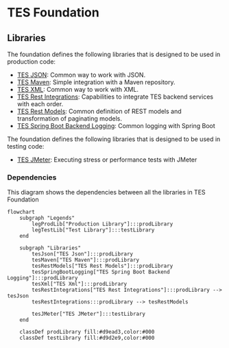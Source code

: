 # TES Foundation

## Libraries

The foundation defines the following libraries that is designed to be used in production code:

- [TES JSON](../tes-json/README.md): Common way to work with JSON.
- [TES Maven](../tes-maven/README.md): Simple integration with a Maven repository.
- [TES XML](../tes-xml/README.md): Common way to work with XML.
- [TES Rest Integrations](../tes-rest-integrations/README.md): Capabilities to integrate TES backend 
  services with each order.
- [TES Rest Models](../tes-rest-models/README.md): Common definition of REST models and transformation of paginating 
  models.
- [TES Spring Boot Backend Logging](../tes-spring-boot-backend-logging/README.md): Common logging with Spring Boot

The foundation defines the following libraries that is designed to be used in testing code:

- [TES JMeter](../tes-jmeter/README.md): Executing stress or performance tests with JMeter

### Dependencies

This diagram shows the dependencies between all the libraries in TES Foundation

```mermaid
flowchart
    subgraph "Legends"
        legProdLib["Production Library"]:::prodLibrary
        legTestLib["Test Library"]:::testLibrary
    end

    subgraph "Libraries"
        tesJson["TES Json"]:::prodLibrary
        tesMaven["TES Maven"]:::prodLibrary
        tesRestModels["TES Rest Models"]:::prodLibrary
        tesSpringBootLogging["TES Spring Boot Backend Logging"]:::prodLibrary
        tesXml["TES Xml"]:::prodLibrary
        tesRestIntegrations["TES Rest Integrations"]:::prodLibrary --> tesJson
        tesRestIntegrations:::prodLibrary --> tesRestModels
        
        tesJMeter["TES JMeter"]:::testLibrary
    end

    classDef prodLibrary fill:#d9ead3,color:#000
    classDef testLibrary fill:#d9d2e9,color:#000
```
